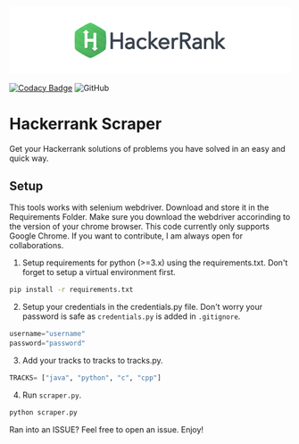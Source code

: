 <p align="center">
	<a href="https://www.hackerrank.com/jainamd"><img src="assets/title-hackerrank.jpg"></a>
</p>

[![Codacy Badge](https://app.codacy.com/project/badge/Grade/eeb5576eb02d4f0e8e8edca5cb3d6024)](https://www.codacy.com/manual/th3c0d3br34ker/hackerrank-scraper-selenium?utm_source=github.com&utm_medium=referral&utm_content=th3c0d3br34ker/hackerrank-scraper-selenium&utm_campaign=Badge_Grade) ![GitHub](https://img.shields.io/github/license/th3c0d3br34ker/hackerrank-scraper-selenium)

# Hackerrank Scraper

Get your Hackerrank solutions of problems you have solved in an easy and quick way.

## Setup

This tools works with selenium webdriver. Download and store it in the Requirements Folder. Make sure you download the webdriver accorinding to the version of your chrome browser. This code currently only supports Google Chrome. If you want to contribute, I am always open for collaborations.

1.  Setup requirements for python (>=3.x) using the requirements.txt. Don't forget to setup a virtual environment first.

```bash
pip install -r requirements.txt
```

2.  Setup your credentials in the credentials.py file. Don't worry your password is safe as `credentials.py` is added in `.gitignore`.

```python
username="username"
password="password"
```

3.  Add your tracks to tracks to tracks.py.

```python
TRACKS= ["java", "python", "c", "cpp"]
```

4.  Run `scraper.py`.

```bash
python scraper.py
```

Ran into an ISSUE? Feel free to open an issue. Enjoy!
